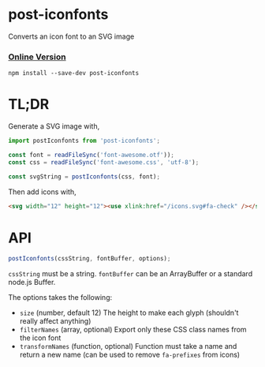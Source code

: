 # post-iconfonts

Converts an icon font to an SVG image

### [Online Version](http://jacobp100.github.io/post-iconfonts/)

```
npm install --save-dev post-iconfonts
```

# TL;DR

Generate a SVG image with,

```js
import postIconfonts from 'post-iconfonts';

const font = readFileSync('font-awesome.otf'));
const css = readFileSync('font-awesome.css', 'utf-8');

const svgString = postIconfonts(css, font);
```

Then add icons with,

```html
<svg width="12" height="12"><use xlink:href="/icons.svg#fa-check" /></svg>
```

# API

```js
postIconfonts(cssString, fontBuffer, options);
```

`cssString` must be a string. `fontBuffer` can be an ArrayBuffer or a standard node.js Buffer.

The options takes the following:

* `size` (number, default 12) The height to make each glyph (shouldn't really affect anything)
* `filterNames` (array, optional) Export only these CSS class names from the icon font
* `transformNames` (function, optional) Function must take a name and return a new name (can be used to remove `fa-prefixes` from icons)
